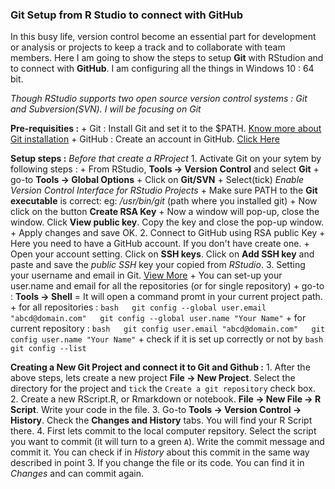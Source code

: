### Git Setup from R Studio to connect with GitHub

In this busy life, version control become an essential part for development or analysis or projects to keep a track and to collaborate with team members. Here I am going to show the steps to setup **Git** with RStudion and to connect with **GitHub**. I am configuring all the things in Windows 10 : 64 bit.

*Though RStudio supports two open source version control systems : Git and Subversion(SVN). I will be focusing on Git*

**Pre-requisities :** + Git : Install Git and set it to the $PATH. [Know more about Git installation](https://git-scm.com/) + GitHub : Create an account in GitHub. [Click Here](https://github.com/)

**Setup steps :** *Before that create a RProject* 1. Activate Git on your sytem by following steps : + From RStudio, **Tools -&gt; Version Control** and select **Git** + go-to **Tools -&gt; Global Options** + Click on **Git/SVN** + Select(tick) *Enable Version Control Interface for RStudio Projects* + Make sure PATH to the **Git executable** is correct: eg: */usr/bin/git* (path where you installed git) + Now click on the button **Create RSA Key** + Now a window will pop-up, close the window. Click **View public key**. Copy the key and close the pop-up window. + Apply changes and save OK. 2. Connect to GitHub using RSA public Key + Here you need to have a GitHub account. If you don't have create one. + Open your account setting. Click on **SSH keys**. Click on **Add SSH key** and paste and save the *public SSH* key your copied from *RStudio*. 3. Setting your username and email in Git. [View More](https://help.github.com/articles/setting-your-username-in-git/) + You can set-up your user.name and email for all the repositories (or for single repository) + go-to : **Tools -&gt; Shell** = It will open a command promt in your current project path. + for all repositories : `bash   git config --global user.email "abcd@domain.com"   git config --global user.name "Your Name"` + for current repository : `bash   git config user.email "abcd@domain.com"   git config user.name "Your Name"` + check if it is set up correctly or not by `bash git config --list`

**Creating a New Git Project and connect it to Git and Github :** 1. After the above steps, lets create a new project **File -&gt; New Project**. Select the directory for the project and `tick` the `Create a git repository` check box. 2. Create a new RScript.R, or Rmarkdown or notebook. **File -&gt; New File -&gt; R Script**. Write your code in the file. 3. Go-to **Tools -&gt; Version Control -&gt; History**. Check the **Changes and History** tabs. You will find your R Script there. 4. First lets commit to the local computer repsitory. Select the script you want to commit (it will turn to a green `A`). Write the commit message and commit it. You can check if in *History* about this commit in the same way described in point 3. If you change the file or its code. You can find it in *Changes* and can commit again.
